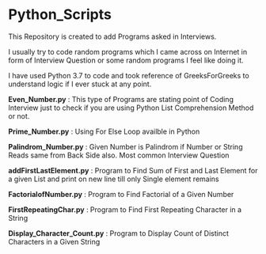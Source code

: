 # Python_Scripts
This Repository is created to add Programs asked in Interviews. 

I usually try to code random programs which I came across on Internet in form of Interview Question or some random programs I feel like doing it.

I have used Python 3.7 to code and took reference of GreeksForGreeks to understand logic if I ever stuck at any point.

**Even_Number.py** : This type of Programs are stating point of Coding Interview just to check if you are using Python List Comprehension Method or not.

**Prime_Number.py** : Using For Else Loop availble in Python 

**Palindrom_Number.py** : Given Number is Palindrom if Number or String Reads same from Back Side also. Most common Interview Question

**addFirstLastElement.py** : Program to Find Sum of First and Last Element for a given List and print on new line till only Single element remains

**FactorialofNumber.py** : Program to Find Factorial of a Given Number

**FirstRepeatingChar.py** : Program to Find First Repeating Character in a String

**Display_Character_Count.py** : Program to Display Count of Distinct Characters in a Given String
